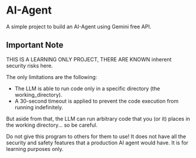 # AI-Agent

A simple project to build an AI-Agent using Gemini free API.

## Important Note

THIS IS A LEARNING ONLY PROJECT, THERE ARE KNOWN inherent security risks here.

The only limitations are the following:

- The LLM is able to run code only in a specific directory (the working_directory).
- A 30-second timeout is applied to prevent the code execution from running indefinitely.

But aside from that, the LLM can run arbitrary code that you (or it) places in the working directory... so be
careful.

Do not give this program to others for them to use! It does not have all the security and safety features that a
production AI agent would have. It is for learning purposes only.
